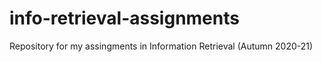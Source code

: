 # info-retrieval-assignments
Repository for my assingments in Information Retrieval (Autumn 2020-21)
